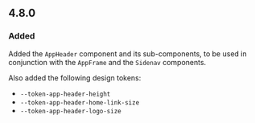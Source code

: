 ## 4.8.0

### Added

Added the `AppHeader` component and its sub-components, to be used in conjunction with the `AppFrame` and the `Sidenav` components.

Also added the following design tokens:

- `--token-app-header-height`
- `--token-app-header-home-link-size`
- `--token-app-header-logo-size`
